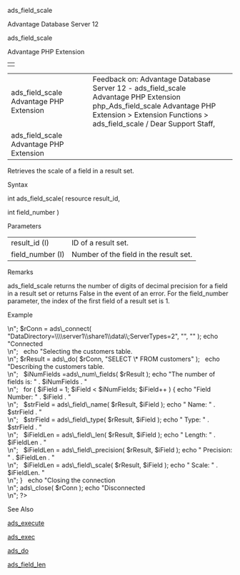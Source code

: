 ads\_field\_scale




Advantage Database Server 12  

ads\_field\_scale

Advantage PHP Extension

|  |
| --- |
|  |

|  |  |  |  |  |
| --- | --- | --- | --- | --- |
| ads\_field\_scale  Advantage PHP Extension |  |  | Feedback on: Advantage Database Server 12 - ads\_field\_scale Advantage PHP Extension php\_Ads\_field\_scale Advantage PHP Extension > Extension Functions > ads\_field\_scale / Dear Support Staff, |  |
| ads\_field\_scale  Advantage PHP Extension |  |  |  |  |

Retrieves the scale of a field in a result set.

Syntax

int ads\_field\_scale( resource result\_id,

int field\_number )

Parameters

|  |  |
| --- | --- |
| result\_id (I) | ID of a result set. |
| field\_number (I) | Number of the field in the result set. |

Remarks

ads\_field\_scale returns the number of digits of decimal precision for a field in a result set or returns False in the event of an error. For the field\_number parameter, the index of the first field of a result set is 1.

Example

<?

echo "Connecting to Server<br>\n";

$rConn = ads\_connect( "DataDirectory=\\\\server1\\share1\\data\\;ServerTypes=2", "", "" );

echo "Connected<br>\n";

 

echo "Selecting the customers table.<br>\n";

$rResult = ads\_do( $rConn, "SELECT \* FROM customers" );

 

echo "Describing the customers table.<br>\n";

 

$iNumFields =ads\_num\_fields( $rResult );

echo "The number of fields is: " . $iNumFields . "<br>\n";

 

for ( $iField = 1; $iField < $iNumFields; $iField++ )

{

echo "Field Number: " . $iField . "<br>\n";

 

$strField = ads\_field\_name( $rResult, $iField );

echo " Name: " . $strField . "<br>\n";

 

$strField = ads\_field\_type( $rResult, $iField );

echo " Type: " . $strField . "<br>\n";

 

$iFieldLen = ads\_field\_len( $rResult, $iField );

echo " Length: " . $iFieldLen . "<br>\n";

 

$iFieldLen = ads\_field\_precision( $rResult, $iField );

echo " Precision: " . $iFieldLen . "<br>\n";

 

$iFieldLen = ads\_field\_scale( $rResult, $iField );

echo " Scale: " . $iFieldLen. "<br>\n";

}

 

echo "Closing the connection<br>\n";

ads\_close( $rConn );

echo "Disconnected<br>\n";

?>

See Also

[ads\_execute](php_ads_execute.htm)

[ads\_exec](php_ads_exec.htm)

[ads\_do](php_ads_do.htm)

[ads\_field\_len](php_ads_field_len.htm)
